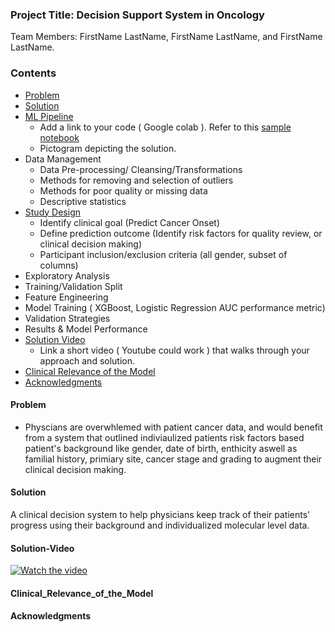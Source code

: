 ### Project Title: Decision Support System in Oncology

Team Members: FirstName LastName, FirstName LastName, and FirstName LastName.

### Contents

* [Problem](#Problem)
* [Solution](#Solution)
* [ML Pipeline](#ML-Pipeline)
  * Add a link to your code ( Google colab ). Refer to this [sample notebook](https://colab.research.google.com/drive/1GFtlNPVoSZ1RHcb2DvUzaLY8mEgdqeAV?usp=sharing)
  * Pictogram depicting the solution.
* Data Management 
  * Data Pre-processing/ Cleansing/Transformations
  * Methods for removing and selection of outliers
  * Methods for poor quality or missing data
  * Descriptive statistics
* [Study Design](#Study-Design)
  * Identify clinical goal (Predict Cancer Onset)
  * Define prediction outcome (Identify risk factors for quality review, or clinical decision making)
  * Participant inclusion/exclusion criteria (all gender, subset of columns)
* Exploratory Analysis
* Training/Validation Split
* Feature Engineering
* Model Training ( XGBoost, Logistic Regression AUC performance metric)
* Validation Strategies
* Results & Model Performance
* [Solution Video](#Solution-Video)
  * Link a short video ( Youtube could work ) that walks through your approach and solution.
* [Clinical Relevance of the Model](#Clinical_Relevance_of_the_Model)
* [Acknowledgments](#acknowledgments)

#### Problem
- Physcians are overwhlemed with patient cancer data, and would benefit from a system that outlined indiviaulized patients risk factors based  patient's background like gender, date of birth, enthicity aswell as familial history, primiary site, cancer stage and grading to augment their clinical decision making. 

#### Solution
A clinical decision system to help physicians keep track of their patients' progress using their background and individualized molecular level data.

#### Solution-Video

[![Watch the video](https://github.com/Code-and-Response/Liquid-Prep/blob/master/images/IBM-interview-video-image.png)](https://youtu.be/vOgCOoy_Bx0)


#### Clinical_Relevance_of_the_Model

#### Acknowledgments
